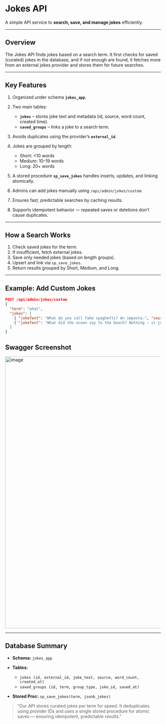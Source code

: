 # Jokes API

A simple API service to **search, save, and manage jokes** efficiently.

---

## Overview

The Jokes API finds jokes based on a search term.
It first checks for saved (curated) jokes in the database, and if not enough are found, it fetches more from an external jokes provider and stores them for future searches.

---

## Key Features

1. Organized under schema **`jokes_app`**.
2. Two main tables:

   * **`jokes`** – stores joke text and metadata (id, source, word count, created time).
   * **`saved_groups`** – links a joke to a search term.
3. Avoids duplicates using the provider’s **`external_id`**.
4. Jokes are grouped by length:

   * Short: <10 words
   * Medium: 10–19 words
   * Long: 20+ words
5. A stored procedure **`sp_save_jokes`** handles inserts, updates, and linking atomically.
6. Admins can add jokes manually using `/api/admin/jokes/custom`.
7. Ensures fast, predictable searches by caching results.
8. Supports idempotent behavior — repeated saves or deletions don’t cause duplicates.

---

## How a Search Works

1. Check saved jokes for the term.
2. If insufficient, fetch external jokes.
3. Save only needed jokes (based on length groups).
4. Upsert and link via `sp_save_jokes`.
5. Return results grouped by Short, Medium, and Long.

---

## Example: Add Custom Jokes

```json
POST /api/admin/jokes/custom
{
  "term": "what",
  "jokes": [
    { "jokeText": "What do you call fake spaghetti? An impasta.", "source": "Local" },
    { "jokeText": "What did the ocean say to the beach? Nothing — it just waved.", "source": "Local" }
  ]
}
```
## Swagger Screenshot
<img width="1907" height="879" alt="image" src="https://github.com/user-attachments/assets/2bf9907c-592a-4b1f-8f98-161f12019d5a" />

---

## Database Summary

* **Schema:** `jokes_app`
* **Tables:**

  * `jokes (id, external_id, joke_text, source, word_count, created_at)`
  * `saved_groups (id, term, group_type, joke_id, saved_at)`
* **Stored Proc:** `sp_save_jokes(term, jsonb_jokes)`

> “Our API stores curated jokes per term for speed. It deduplicates using provider IDs and uses a single stored procedure for atomic saves — ensuring idempotent, predictable results.”
